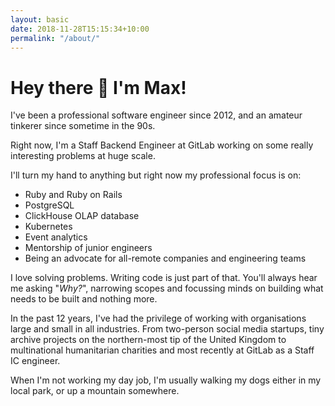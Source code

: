 ```yaml
---
layout: basic
date: 2018-11-28T15:15:34+10:00
permalink: "/about/"
---
```


# Hey there 👋 I'm Max!

I've been a professional software engineer since 2012, and an amateur tinkerer since sometime in the 90s. 

Right now, I'm a Staff Backend Engineer at GitLab working on some really interesting problems at huge scale.

I'll turn my hand to anything but right now my professional focus is on:

* Ruby and Ruby on Rails
* PostgreSQL
* ClickHouse OLAP database
* Kubernetes
* Event analytics
* Mentorship of junior engineers
* Being an advocate for all-remote companies and engineering teams

I love solving problems. Writing code is just part of that. You'll always hear me asking "_Why?_", narrowing scopes and focussing minds on building what needs to be built and nothing more.

In the past 12 years, I've had the privilege of working with organisations large and small in all industries. From two-person social media startups, tiny archive projects on the northern-most tip of the United Kingdom to multinational humanitarian charities and most recently at GitLab as a Staff IC engineer.

When I'm not working my day job, I'm usually walking my dogs either in my local park, or up a mountain somewhere.